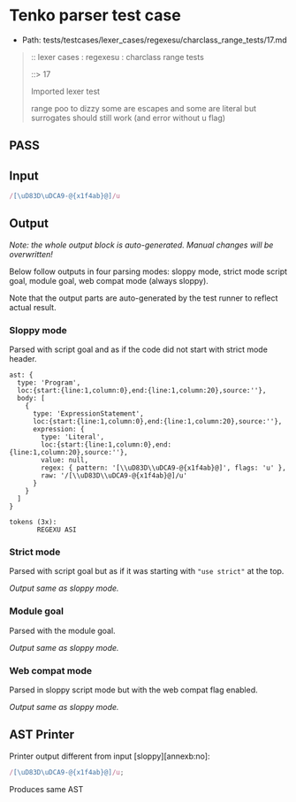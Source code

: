 # Tenko parser test case

- Path: tests/testcases/lexer_cases/regexesu/charclass_range_tests/17.md

> :: lexer cases : regexesu : charclass range tests
>
> ::> 17
>
> Imported lexer test
>
> range poo to dizzy some are escapes and some are literal but surrogates should still work (and error without u flag)

## PASS

## Input

`````js
/[\uD83D\uDCA9-@{x1f4ab}@]/u
`````

## Output

_Note: the whole output block is auto-generated. Manual changes will be overwritten!_

Below follow outputs in four parsing modes: sloppy mode, strict mode script goal, module goal, web compat mode (always sloppy).

Note that the output parts are auto-generated by the test runner to reflect actual result.

### Sloppy mode

Parsed with script goal and as if the code did not start with strict mode header.

`````
ast: {
  type: 'Program',
  loc:{start:{line:1,column:0},end:{line:1,column:20},source:''},
  body: [
    {
      type: 'ExpressionStatement',
      loc:{start:{line:1,column:0},end:{line:1,column:20},source:''},
      expression: {
        type: 'Literal',
        loc:{start:{line:1,column:0},end:{line:1,column:20},source:''},
        value: null,
        regex: { pattern: '[\\uD83D\\uDCA9-@{x1f4ab}@]', flags: 'u' },
        raw: '/[\\uD83D\\uDCA9-@{x1f4ab}@]/u'
      }
    }
  ]
}

tokens (3x):
       REGEXU ASI
`````

### Strict mode

Parsed with script goal but as if it was starting with `"use strict"` at the top.

_Output same as sloppy mode._

### Module goal

Parsed with the module goal.

_Output same as sloppy mode._

### Web compat mode

Parsed in sloppy script mode but with the web compat flag enabled.

_Output same as sloppy mode._

## AST Printer

Printer output different from input [sloppy][annexb:no]:

````js
/[\uD83D\uDCA9-@{x1f4ab}@]/u;
````

Produces same AST
